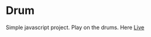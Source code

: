 # Drum
Simple javascript project. Play on the drums. Here <a href="https://damazeszczurem.github.io/drum/">Live</a>
